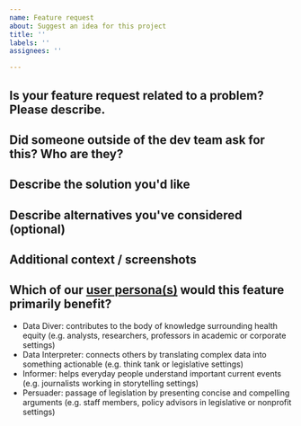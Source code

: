 ```yaml
---
name: Feature request
about: Suggest an idea for this project
title: ''
labels: ''
assignees: ''

---
```



## Is your feature request related to a problem? Please describe.

## Did someone outside of the dev team ask for this? Who are they?

## Describe the solution you'd like

## Describe alternatives you've considered (optional)

## Additional context / screenshots

## Which of our [user persona(s)](https://docs.google.com/document/d/1EASpK_THTE_uy_Yk0sut2GTVd3w5pKtKH7LpLtF-0co/) would this feature primarily benefit?

- Data Diver: contributes to the body of knowledge surrounding health equity (e.g. analysts, researchers, professors in academic or corporate settings)
- Data Interpreter: connects others by translating complex data into something actionable (e.g. think tank or legislative settings)
- Informer: helps everyday people understand important current events (e.g. journalists working in storytelling settings)
- Persuader: passage of legislation by presenting concise and compelling arguments (e.g. staff members, policy advisors in legislative or nonprofit settings)
